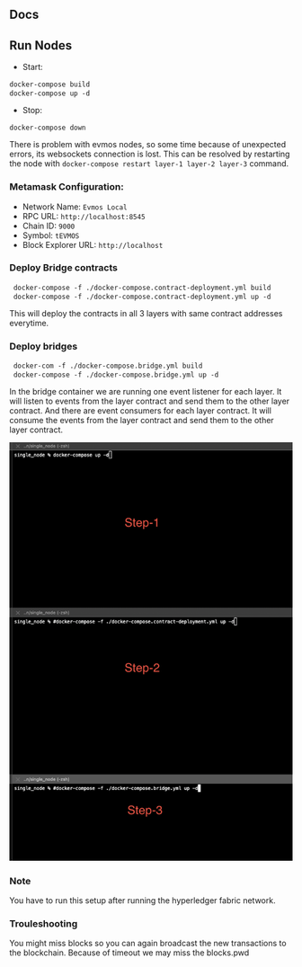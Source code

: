 ## Docs

## Run Nodes

- Start:

```
docker-compose build
docker-compose up -d
```

- Stop:

```
docker-compose down
```

There is problem with evmos nodes, so some time because of unexpected errors, its websockets connection is lost.
This can be resolved by restarting the node with `docker-compose restart layer-1 layer-2 layer-3` command.

### Metamask Configuration:
- Network Name: `Evmos Local`
- RPC URL: `http://localhost:8545`
- Chain ID: `9000`
- Symbol: `tEVMOS`
- Block Explorer URL: `http://localhost`

### Deploy Bridge contracts
```
 docker-compose -f ./docker-compose.contract-deployment.yml build
 docker-compose -f ./docker-compose.contract-deployment.yml up -d
```
This will deploy the contracts in all 3 layers with same contract addresses everytime.

### Deploy bridges
```
 docker-com -f ./docker-compose.bridge.yml build
 docker-compose -f ./docker-compose.bridge.yml up -d
```
In the bridge container we are running one event listener for each layer.
It will listen to events from the layer contract and send them to the other layer contract.
And there are event consumers for each layer contract.
It will consume the events from the layer contract and send them to the other layer contract.

![image](./steps.png)

### Note
You have to run this setup after running the hyperledger fabric network.

### Trouleshooting
You might miss blocks so you can again broadcast the new transactions to the blockchain. Because of timeout we may miss the blocks.pwd